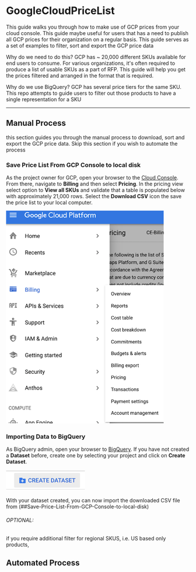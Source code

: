 # GoogleCloudPriceList
This guide walks you through how to make use of GCP prices from your cloud console. This guide maybe useful for users that has a need to publish all GCP prices for their organization on a regular basis. This guide serves as a set of examples to filter, sort and export the GCP price data

Why do we need to do this? GCP has ~ 20,000 different SKUs available for end users to consume. For various organizations, it's often required to produce a list of usable SKUs as a part of RFP. This guide will help you get the prices filtered and arranged in the format that is required. 

Why do we use BigQuery? GCP has several price tiers for the same SKU. This repo attempts to guide users to filter out those products to have a single representation for a SKU

---

## Manual Process
this section guides you through the manual process to download, sort and export the GCP price data. Skip this section if you wish to automate the process

### Save Price List From GCP Console to local disk
As the project owner for GCP, open your browser to the [Cloud Console](https://console.cloud.google.com). From there, navigate to **Billing** and then select **Pricing**. In the pricing view select option to **View all SKUs** and validate that a table is populated below with approximately 21,000 rows. Select the **Download CSV** icon the save the price list to your local computer.

![Billing Console](images/BillingConsole.png)

### Importing Data to BigQuery 
As BigQuery admin, open your browser to [BigQuery](https://console.cloud.google.com/bigquery/). If you have not created a **Dataset** before, create one by selecting your project and click on **Create Dataset**. 

![Create Dataset](images/New_Dataset.png "Billing Console")

With your dataset created, you can now import the downloaded CSV file from <previous section>(##Save-Price-List-From-GCP-Console-to-local-disk)


###### OPTIONAL: 
if you require additional filter for regional SKUS, i.e. US based only products, 






## Automated Process